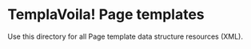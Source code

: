 TemplaVoila! Page templates
===========================

Use this directory for all Page template data structure resources (XML).